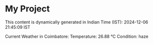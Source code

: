 # My Project

This content is dynamically generated in Indian Time (IST): 2024-12-06 21:45:09 IST


Current Weather in Coimbatore:
Temperature: 26.88 °C
Condition: haze

